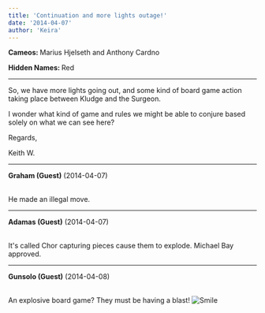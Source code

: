 ```yaml
---
title: 'Continuation and more lights outage!'
date: '2014-04-07'
author: 'Keira'
---
```


<p><strong>Cameos: </strong>Marius Hjelseth and Anthony Cardno</p><p><strong>Hidden Names: </strong>Red</p><hr>
<p>So, we have more lights going out, and some kind of board game action taking place between Kludge and the Surgeon.</p><p>I wonder what kind of game and rules we might be able to conjure based solely on what we can see here?</p><p>Regards,</p><p>Keith W.</p>

---
**Graham (Guest)** (2014-04-07)

<br> He made an illegal move.<br>

---
**Adamas (Guest)** (2014-04-07)

<br> It's called Chor capturing pieces cause them to explode. Michael Bay approved.<br>

---
**Gunsolo (Guest)** (2014-04-08)

<br> An explosive board game? They must be having a blast! <img src="//smilies/smile.gif" alt="Smile" border="0"><br>

